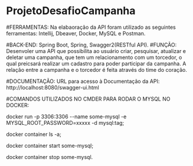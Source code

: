 # ProjetoDesafioCampanha
#FERRAMENTAS: Na elabaoração da API foram utilizado as seguintes ferramentas: Intellij, Dbeaver, Docker, MySQL e Postman.

#BACK-END: Spring Boot, Spring, Swagger2(RESTful API).
#FUNÇÃO: Desenvoler uma API que possibilita ao usuário criar, pesquisar, atualizar e deletar uma campanha, que tem um relacionamento com um torcedor, o qual preicsará realizar um cadastro para poder participar da campanha. A relação entre a campanha e o torcedor é feita através do time do coração.

#DOCUMENTAÇÃO: URL para acesso à Documentação da API: http://localhost:8080/swagger-ui.html

#COMANDOS UTILIZADOS NO CMDER PARA RODAR O MYSQL NO DOCKER:

docker run -p 3306:3306 --name some-mysql -e MYSQL_ROOT_PASSWORD=xxxxx -d mysql:tag;

docker container ls -a;

docker container start some-mysql;

docker container stop some-mysql.
